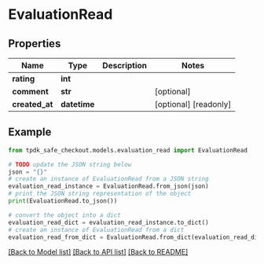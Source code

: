 # EvaluationRead



## Properties

Name | Type | Description | Notes
------------ | ------------- | ------------- | -------------
**rating** | **int** |  | 
**comment** | **str** |  | [optional] 
**created_at** | **datetime** |  | [optional] [readonly] 

## Example

```python
from tpdk_safe_checkout.models.evaluation_read import EvaluationRead

# TODO update the JSON string below
json = "{}"
# create an instance of EvaluationRead from a JSON string
evaluation_read_instance = EvaluationRead.from_json(json)
# print the JSON string representation of the object
print(EvaluationRead.to_json())

# convert the object into a dict
evaluation_read_dict = evaluation_read_instance.to_dict()
# create an instance of EvaluationRead from a dict
evaluation_read_from_dict = EvaluationRead.from_dict(evaluation_read_dict)
```
[[Back to Model list]](../README.md#documentation-for-models) [[Back to API list]](../README.md#documentation-for-api-endpoints) [[Back to README]](../README.md)


